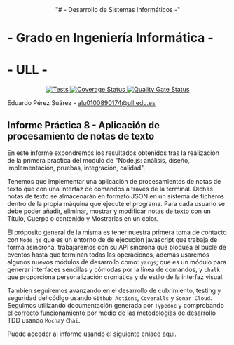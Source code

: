 <center>"# - Desarrollo de Sistemas Informáticos -"</center>

# - Grado en Ingeniería Informática -

# - ULL -

<p align="center">
  <a href="https://github.com/ULL-ESIT-INF-DSI-2021/ull-esit-inf-dsi-20-21-prct08-filesystem-notes-app-alu0100890174/actions/workflows/tests.yml">
    <img alt="Tests" src="https://github.com/ULL-ESIT-INF-DSI-2021/ull-esit-inf-dsi-20-21-prct08-filesystem-notes-app-alu0100890174/actions/workflows/tests.yml/badge.svg">
  </a>
  <a href="https://coveralls.io/github/ULL-ESIT-INF-DSI-2021/ull-esit-inf-dsi-20-21-prct08-filesystem-notes-app-alu0100890174?branch=master">
    <img alt="Coverage Status" src="https://coveralls.io/repos/github/ULL-ESIT-INF-DSI-2021/ull-esit-inf-dsi-20-21-prct08-filesystem-notes-app-alu0100890174/badge.svg?branch=master">
  </a>
  <a href="https://sonarcloud.io/dashboard?id=ULL-ESIT-INF-DSI-2021_ull-esit-inf-dsi-20-21-prct08-filesystem-notes-app-alu0100890174">
    <img alt="Quality Gate Status" src="https://sonarcloud.io/api/project_badges/measure?project=ULL-ESIT-INF-DSI-2021_ull-esit-inf-dsi-20-21-prct08-filesystem-notes-app-alu0100890174&metric=alert_status">
  </a>

Eduardo Pérez Suárez - <alu0100890174@ull.edu.es>

## Informe Práctica 8 - Aplicación de procesamiento de notas de texto

En este informe expondremos los resultados obtenidos tras la realización de la primera práctica del módulo de "Node.js: análisis, diseño, implementación, pruebas, integración, calidad".

Tenemos que implementar una aplicación de procesamientos de notas de texto que con una interfaz de comandos a través de la terminal. Dichas notas de texto se almacenarán en formato JSON en un sistema de ficheros dentro de la propia máquina que ejecute el programa. Para cada usuario se debe poder añadir, eliminar, mostrar y modificar notas de texto con un Título, Cuerpo o contenido y Mostrarlas en un color.

El próposito general de la misma es tener nuestra primera toma de contacto con `Node.js` que es un entorno de de ejecución javascript que trabaja de forma asíncrona, trabajaremos con su API síncrona que bloquea el bucle de eventos hasta que terminan todas las operaciones, además usaremos algunos nuevos módulos de desarrollo como: `yargs`; que es un módulo para generar interfaces sencillas y cómodas por la línea de comandos, y `chalk` que proporciona personalización cromática y de estilo de la interfaz visual.

Tambíen seguiremos avanzando en el desarrollo de cubrimiento, testing y seguridad del código usando `Github Actions`, `Coveralls` y `Sonar Cloud`. Seguimos utilizando documentación generada por `Typedoc` y comprobando el correcto funcionamiento por medio de las metodologías de desarrollo TDD usando `Mocha`y `Chai`.

Puede acceder al informe usando el siguiente enlace [aquí](https://ull-esit-inf-dsi-2021.github.io/ull-esit-inf-dsi-20-21-prct04-arrays-tuples-enums-alu0100890174/).
